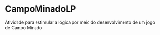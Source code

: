 # CampoMinadoLP
Atividade para estimular a lógica por meio do desenvolvimento de um jogo de Campo Minado

